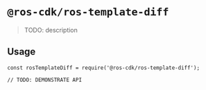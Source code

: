 # `@ros-cdk/ros-template-diff`

> TODO: description

## Usage

```
const rosTemplateDiff = require('@ros-cdk/ros-template-diff');

// TODO: DEMONSTRATE API
```
